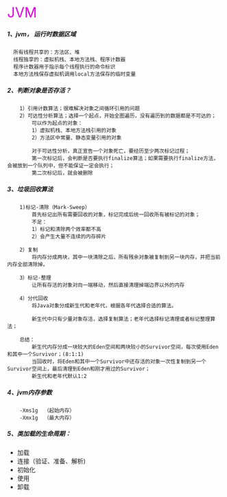 <font color="#dd00dd" size=6>JVM</font><br />

##### 1、jvm， 运行时数据区域
```
  所有线程共享的：方法区、堆
  线程独享的：虚拟机栈、本地方法栈、程序计数器
  程序计数器用于指示每个线程执行的命令标识
  本地方法栈保存虚拟机调用local方法保存的临时变量
```
##### 2、判断对象是否存活？
```
	1）引用计数算法；很难解决对象之间循环引用的问题
	2）可达性分析算法；选择一个起点，开始全图遍历，没有遍历到的数据都是不可达的；
		可以作为起点的对象：
		1）虚拟机栈、本地方法栈引用的对象
		2）方法区中常量、静态变量引用的对象

		对于可达性分析，真正宣告一个对象死亡，要经历至少两次标记过程；
		第一次标记后，会判断是否要执行finalize算法；如果需要执行finalize方法，会被放到一个队列中，但不能保证一定会执行；
		第二次标记后，就会被删除
```

##### 3、垃圾回收算法
```
	1)标记-清除（Mark-Sweep）
		首先标记出所有需要回收的对象，标记完成后统一回收所有被标记的对象；
		不足：
		1）标记和清除两个效率都不高
		2）会产生大量不连续的内存碎片

	2）复制
		将内存分成两块，其中一块清除之后，所有残余对象被复制到另一块内存，并把当前内存全部清除掉。

	3）标记-整理
		让所有存活的对象对向一端移动，然后直接清理掉端边界以外的内存

	4）分代回收
		将Java对象分成新生代和老年代，根据各年代选择合适的算法。

		新生代中只有少量对象存活，选择复制算法；老年代选择标记清理或者标记整理算法；

	总结：
		新生代内存分成一块较大的Eden空间和两块较小的Survivor空间，每次使用Eden和其中一个Survivor；(8:1:1)
		当回收时，将Eden和其中一个Survivor中还存活的对象一次性复制到另一个Survivor空间上，最后清理到Eden和刚才用过的Survivor；
        新生代和老年代默认1:2
```

##### 4、jvm内存参数
```
    -Xms1g  （起始内存）
    -Xmx1g  （最大内存）
```

##### 5、类加载的生命周期：
- 加载
- 连接（验证、准备、解析)
- 初始化
- 使用
- 卸载

